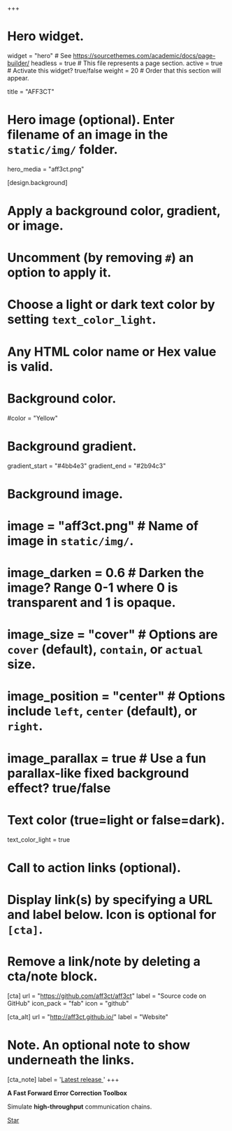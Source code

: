 +++
# Hero widget.
widget = "hero"  # See https://sourcethemes.com/academic/docs/page-builder/
headless = true  # This file represents a page section.
active = true  # Activate this widget? true/false
weight = 20  # Order that this section will appear.

title = "AFF3CT"

# Hero image (optional). Enter filename of an image in the `static/img/` folder.
hero_media = "aff3ct.png"

[design.background]
  # Apply a background color, gradient, or image.
  #   Uncomment (by removing `#`) an option to apply it.
  #   Choose a light or dark text color by setting `text_color_light`.
  #   Any HTML color name or Hex value is valid.

  # Background color.
  #color = "Yellow"
  
  # Background gradient.
  gradient_start = "#4bb4e3"
  gradient_end = "#2b94c3"
  
  # Background image.
  # image = "aff3ct.png"  # Name of image in `static/img/`.
  # image_darken = 0.6  # Darken the image? Range 0-1 where 0 is transparent and 1 is opaque.
  # image_size = "cover"  #  Options are `cover` (default), `contain`, or `actual` size.
  # image_position = "center"  # Options include `left`, `center` (default), or `right`.
  # image_parallax = true  # Use a fun parallax-like fixed background effect? true/false
  
  # Text color (true=light or false=dark).
  text_color_light = true

# Call to action links (optional).
#   Display link(s) by specifying a URL and label below. Icon is optional for `[cta]`.
#   Remove a link/note by deleting a cta/note block.
[cta]
  url = "https://github.com/aff3ct/aff3ct"
  label = "Source code on GitHub"
  icon_pack = "fab"
  icon = "github"
  
[cta_alt]
  url = "http://aff3ct.github.io/"
  label = "Website"

# Note. An optional note to show underneath the links.
[cta_note]
  label = '<a id="academic-release" href="https://github.com/aff3ct/aff3ct/releases/" data-repo="aff3ct/aff3ct">Latest release <!-- V --></a>'
+++

**A Fast Forward Error Correction Toolbox**

Simulate **high-throughput** communication chains.

<span style="text-shadow: none;"><a class="github-button" href="https://github.com/aff3ct/aff3ct" data-icon="octicon-star" data-size="large" data-show-count="true" aria-label="Star this on GitHub">Star</a><script async defer src="https://buttons.github.io/buttons.js"></script></span>
